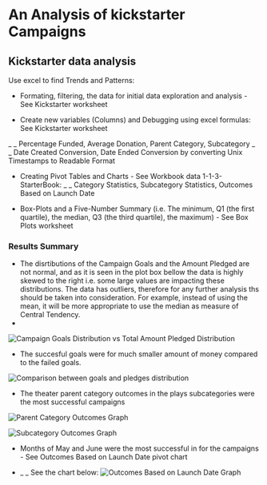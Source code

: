 # An Analysis of kickstarter Campaigns

## Kickstarter data analysis

Use excel to find Trends and Patterns:

* Formating, filtering,  the data for initial data exploration and analysis - See Kickstarter worksheet
 
* Create new variables (Columns) and Debugging using excel formulas: See Kickstarter worksheet

_ _  Percentage Funded, Average Donation, Parent Category, Subcategory
_ _  Date Created Conversion, Date Ended Conversion by converting Unix Timestamps to Readable Format

* Creating Pivot Tables and Charts - See Workbook data 1-1-3-StarterBook:
_ _ Category Statistics, Subcategory Statistics, Outcomes Based on Launch Date

* Box-Plots and a Five-Number Summary (i.e. The minimum, Q1 (the first quartile), the median, Q3 (the third quartile), the maximum) - See Box Plots worksheet
 
### Results Summary 
* The disrtibutions of the Campaign Goals and the Amount Pledged are not normal, and as it is seen in the plot box bellow the data is highly skewed to the right i.e. some large values are impacting these distributions. The data has outliers, therefore for any further analysis ths should be taken into consideration. For example, instead of using the mean, it will be more appropriate to use the median as measure of Central Tendency.
* 
![Campaign Goals Distribution vs Total Amount Pledged Distribution](https://user-images.githubusercontent.com/34750363/147622525-84e1f8b5-8918-490f-be3b-a8c32a94a94e.png)
* The succesful goals were for much smaller amount of money compared to the failed goals.

![Comparison between goals and pledges distribution](https://user-images.githubusercontent.com/34750363/147623354-475fd2b4-aacf-45b4-8c52-0a56778668e8.png)

* The theater parent category outcomes in the plays subcategories were the most successful campaigns

![Parent Category Outcomes Graph](https://user-images.githubusercontent.com/34750363/147616472-5ff084bf-1be5-471e-972c-5db383d942f0.png)

![Subcategory Outcomes Graph](https://user-images.githubusercontent.com/34750363/147616483-cc108046-a7d1-4d71-b8ca-8617567646f0.png)

* Months of May and June were the most successful in for the campaigns - See Outcomes Based on Launch Date pivot chart

* _ _ See the chart below:
![Outcomes Based on Launch Date Graph](https://user-images.githubusercontent.com/34750363/147601746-001417e3-8206-407d-9632-6ef3ab33c9e4.png)
